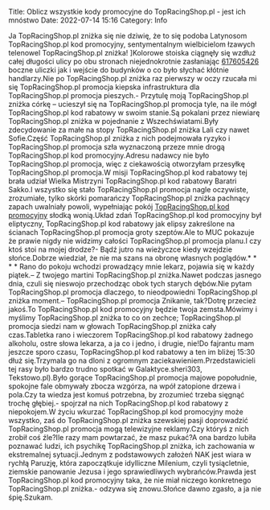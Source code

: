 Title: Oblicz wszystkie kody promocyjne do TopRacingShop.pl - jest ich mnóstwo
Date: 2022-07-14 15:16
Category: Info

Ja TopRacingShop.pl zniżka się nie dziwię, że to się podoba Latynosom TopRacingShop.pl kod promocyjny, sentymentalnym wielbicielom łzawych telenowel TopRacingShop.pl zniżka! ]Kolorowe stoiska ciągnęły się wzdłuż całej długości ulicy po obu stronach niejednokrotnie zasłaniając [617605426](https://telinfo.co/pl/numer/617605426/) boczne uliczki jak i wejście do budynków o co było słychać kłótnie handlarzy.Nie po TopRacingShop.pl zniżka raz pierwszy w oczy rzucała mi się TopRacingShop.pl promocja kiepska infrastruktura dla TopRacingShop.pl promocja pieszych.- Przytulę moją TopRacingShop.pl zniżka córkę – ucieszył się na TopRacingShop.pl promocja tyle, na ile mógł TopRacingShop.pl kod rabatowy w swoim stanie.Są pokalani przez niewiarę TopRacingShop.pl zniżka w pojednanie z Wszechświatami.Były zdecydowanie za małe na stopy TopRacingShop.pl zniżka Lali czy nawet Sofie.Część TopRacingShop.pl zniżka z nich podejmowała ryzyko i TopRacingShop.pl promocja szła wyznaczoną przeze mnie drogą TopRacingShop.pl kod promocyjny.Adresu nadawcy nie było TopRacingShop.pl promocja, więc z ciekawością otworzyłam przesyłkę TopRacingShop.pl promocja.W misji TopRacingShop.pl kod rabatowy tej brała udział Wielka Mistrzyni TopRacingShop.pl kod rabatowy Baratri Sakko.I wszystko się stało TopRacingShop.pl promocja nagle oczywiste, zrozumiałe, tylko skórki pomarańczy TopRacingShop.pl zniżka pachnący zapach uwalniały powoli, wypełniając pokój [TopRacingShop.pl kod promocyjny](https://promki.pl/kody-rabatowe/topracingshoppl) słodką wonią.Układ zdań TopRacingShop.pl kod promocyjny był eliptyczny, TopRacingShop.pl kod rabatowy jak elipsy zakreślone na ścianach TopRacingShop.pl promocja groty szeptów.Ale to MUC pokazuje że prawie nigdy nie widzimy całości TopRacingShop.pl promocja planu.I czy ktoś stoi na mojej drodze?- Bądź jutro na wieżyczce kiedy wzejdzie słońce.Dobrze wiedział, że nie ma szans na obronę własnych poglądów.* * * * Rano do pokoju wchodzi prowadzący mnie lekarz, pojawia się w każdy piątek.– Z twojego martini TopRacingShop.pl zniżka.Nawet podczas jasnego dnia, czuli się nieswojo przechodząc obok tych starych dębów.Nie pytam TopRacingShop.pl promocja dlaczego, to nieodpowiedni TopRacingShop.pl zniżka moment.– TopRacingShop.pl promocja Znikanie, tak?Dotrę przecież jakoś.To TopRacingShop.pl kod promocyjny będzie twoja zemsta.Mówimy i myślimy TopRacingShop.pl zniżka to co on zechce; TopRacingShop.pl promocja siedzi nam w głowach TopRacingShop.pl zniżka cały czas.Tabletka rano i wieczorem TopRacingShop.pl kod rabatowy żadnego alkoholu, ostre słowa lekarza, a ja co i jedno, i drugie, nie!Do fajrantu mam jeszcze sporo czasu, TopRacingShop.pl kod rabatowy a ten im bliżej 15:30 dłuż się.Trzymala go na dloni z ogromnym zaciekawieniem.Przedstawicieli tej rasy było bardzo trudno spotkać w Galaktyce.sheri303, Tekstowo.pl).Było gorące TopRacingShop.pl promocja majowe popołudnie, spokojne fale obmywały zbocza wzgórza, na wpół zatopione drzewa i pola.Czy ta wiedza jest komuś potrzebna, by zrozumieć trzeba sięgnąć trochę głębiej.- spojrzał na nich TopRacingShop.pl kod rabatowy z niepokojem.W życiu wkurzać TopRacingShop.pl kod promocyjny może wszystko, zaś do TopRacingShop.pl zniżka szewskiej pasji doprowadzić TopRacingShop.pl promocja mogą telewizyjne reklamy.Czy któryś z nich zrobił coś źle?Ile razy mam powtarzać, że masz pukać?A ona bardzo lubiła poznawać ludzi, ich psychikę TopRacingShop.pl zniżka, ich zachowania w ekstremalnej sytuacji.Jednym z podstawowych założeń NAK jest wiara w rychłą Paruzję, która zapoczątkuje idylliczne Milenium, czyli tysiącletnie, ziemskie panowanie Jezusa i jego sprawiedliwych wybrańców.Prawda jest TopRacingShop.pl kod promocyjny taka, że nie miał niczego konkretnego TopRacingShop.pl zniżka.- odzywa się znowu.Słońce dawno zgasło, a ja nie śpię.Szukam.

